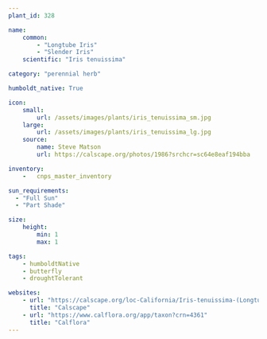 ```yaml
---
plant_id: 328

name: 
    common: 
        - "Longtube Iris" 
        - "Slender Iris"
    scientific: "Iris tenuissima"  

category: "perennial herb"

humboldt_native: True

icon: 
    small: 
        url: /assets/images/plants/iris_tenuissima_sm.jpg 
    large: 
        url: /assets/images/plants/iris_tenuissima_lg.jpg 
    source: 
        name: Steve Matson
        url: https://calscape.org/photos/1986?srchcr=sc64e8eaf194bba 

inventory: 
    -   cnps_master_inventory

sun_requirements:
  - "Full Sun"
  - "Part Shade"

size:
    height: 
        min: 1
        max: 1

tags: 
    - humboldtNative
    - butterfly
    - droughtTolerant

websites:
    - url: "https://calscape.org/loc-California/Iris-tenuissima-(Longtube-Iris)"
      title: "Calscape"
    - url: "https://www.calflora.org/app/taxon?crn=4361"
      title: "Calflora"
---
```




